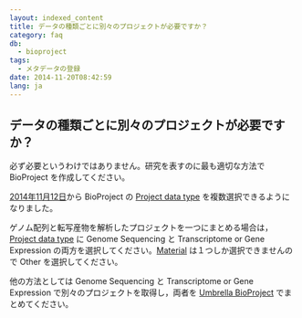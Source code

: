 ```yaml
---
layout: indexed_content
title: データの種類ごとに別々のプロジェクトが必要ですか？
category: faq
db:
  - bioproject
tags: 
  - メタデータの登録
date: 2014-11-20T08:42:59
lang: ja
---
```


## データの種類ごとに別々のプロジェクトが必要ですか？

<p>必ず必要というわけではありません。研究を表すのに最も適切な方法で BioProject を作成してください。</p><p><a href="/news/ja/2014-11-12.html">2014年11月12日</a>から BioProject の <a href="/bioproject/services/index.html#Project_data_type">Project data type</a> を複数選択できるようになりました。</p><p>ゲノム配列と転写産物を解析したプロジェクトを一つにまとめる場合は，<a href="/bioproject/services/index.html#Project_data_type">Project data type</a> に Genome Sequencing と Transcriptome or Gene Expression の両方を選択してください。<a href="/bioproject/services/index.html#Material">Material</a> は１つしか選択できませんので Other を選択してください。</p><p>他の方法としては Genome Sequencing と Transcriptome or Gene Expression で別々のプロジェクトを取得し，両者を <a href="/bioproject/services/index.html#use-umbrella-project">Umbrella BioProject</a> でまとめてください。</p>
